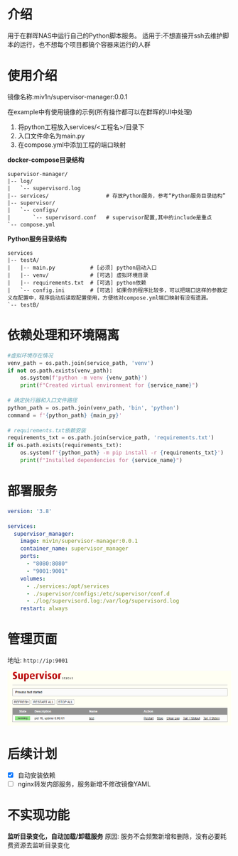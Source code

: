
# 介绍

用于在群晖NAS中运行自己的Python脚本服务。
适用于:不想直接开ssh去维护脚本的运行，也不想每个项目都搞个容器来运行的人群


# 使用介绍

镜像名称:miv1n/supervisor-manager:0.0.1

在example中有使用镜像的示例(所有操作都可以在群晖的UI中处理)
1. 将python工程放入services/<工程名>/目录下
2. 入口文件命名为main.py
3. 在compose.yml中添加工程的端口映射


**docker-compose目录结构**

```shell
supervisor-manager/
|-- log/
|   `-- supervisord.log    
|-- services/                  # 存放Python服务，参考“Python服务目录结构”
|-- supervisor/    
|   `-- configs/ 
|       `-- supervisord.conf   # supervisor配置,其中的include是重点
`-- compose.yml       
```

**Python服务目录结构**

```shell
services
|-- testA/
|   |-- main.py           # [必须] python启动入口
|   |-- venv/             # [可选] 虚拟环境目录
|   |-- requirements.txt  # [可选] python依赖
|   `-- config.ini        # [可选] 如果你的程序比较多，可以把端口这样的参数定义在配置中，程序启动后读取配置使用，方便核对compose.yml端口映射有没有遗漏。
`-- testB/
```

# 依赖处理和环境隔离

```py
#虚拟环境存在情况
venv_path = os.path.join(service_path, 'venv')
if not os.path.exists(venv_path):  
    os.system(f'python -m venv {venv_path}')
    print(f"Created virtual environment for {service_name}")

# 确定执行器和入口文件路径
python_path = os.path.join(venv_path, 'bin', 'python')
command = f'{python_path} {main_py}'

# requirements.txt依赖安装
requirements_txt = os.path.join(service_path, 'requirements.txt')
if os.path.exists(requirements_txt):  
    os.system(f'{python_path} -m pip install -r {requirements_txt}')
    print(f"Installed dependencies for {service_name}")
```

# 部署服务

```yaml
version: '3.8'

services:
  supervisor_manager:
    image: miv1n/supervisor-manager:0.0.1
    container_name: supervisor_manager
    ports:
      - "8080:8080"
      - "9001:9001"
    volumes:
      - ./services:/opt/services
      - ./supervisor/configs:/etc/supervisor/conf.d
      - ./log/supervisord.log:/var/log/supervisord.log
    restart: always
```


# 管理页面

地址: `http://ip:9001`

![](docs/attachments/image.png)

# 后续计划

- [x] 自动安装依赖
- [ ] nginx转发内部服务，服务新增不修改镜像YAML

# 不实现功能

**监听目录变化，自动加载/卸载服务**
原因: 服务不会频繁新增和删除，没有必要耗费资源去监听目录变化